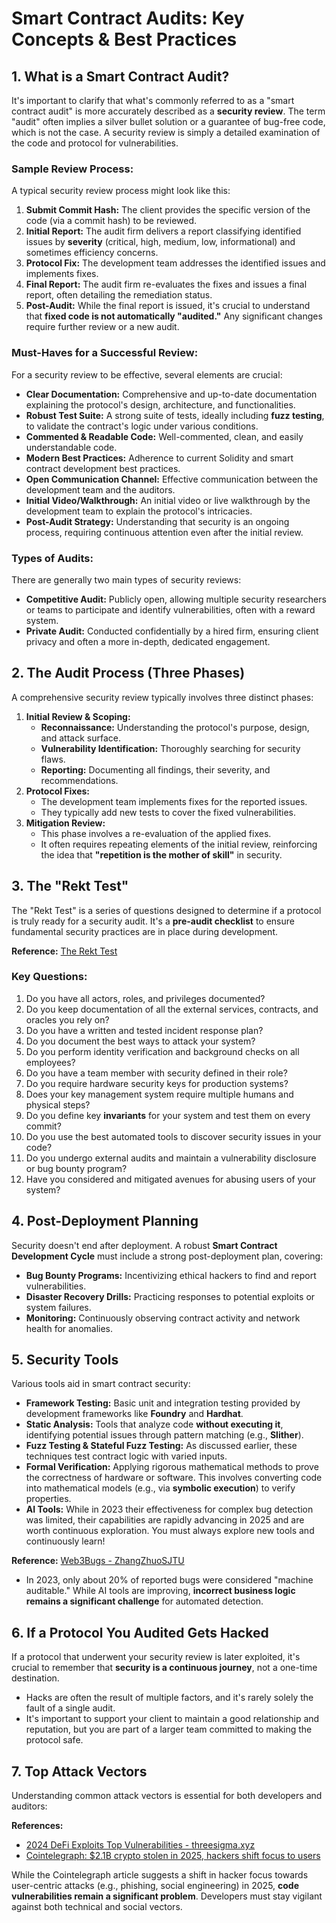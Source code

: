 # Smart Contract Audits: Key Concepts & Best Practices

## 1. What is a Smart Contract Audit?

It's important to clarify that what's commonly referred to as a "smart contract audit" is more accurately described as a **security review**. The term "audit" often implies a silver bullet solution or a guarantee of bug-free code, which is not the case. A security review is simply a detailed examination of the code and protocol for vulnerabilities.

### Sample Review Process:

A typical security review process might look like this:

1. **Submit Commit Hash:** The client provides the specific version of the code (via a commit hash) to be reviewed.
2. **Initial Report:** The audit firm delivers a report classifying identified issues by **severity** (critical, high, medium, low, informational) and sometimes efficiency concerns.
3. **Protocol Fix:** The development team addresses the identified issues and implements fixes.
4. **Final Report:** The audit firm re-evaluates the fixes and issues a final report, often detailing the remediation status.
5. **Post-Audit:** While the final report is issued, it's crucial to understand that **fixed code is not automatically "audited."** Any significant changes require further review or a new audit.

### Must-Haves for a Successful Review:

For a security review to be effective, several elements are crucial:

- **Clear Documentation:** Comprehensive and up-to-date documentation explaining the protocol's design, architecture, and functionalities.
- **Robust Test Suite:** A strong suite of tests, ideally including **fuzz testing**, to validate the contract's logic under various conditions.
- **Commented & Readable Code:** Well-commented, clean, and easily understandable code.
- **Modern Best Practices:** Adherence to current Solidity and smart contract development best practices.
- **Open Communication Channel:** Effective communication between the development team and the auditors.
- **Initial Video/Walkthrough:** An initial video or live walkthrough by the development team to explain the protocol's intricacies.
- **Post-Audit Strategy:** Understanding that security is an ongoing process, requiring continuous attention even after the initial review.

### Types of Audits:

There are generally two main types of security reviews:

- **Competitive Audit:** Publicly open, allowing multiple security researchers or teams to participate and identify vulnerabilities, often with a reward system.
- **Private Audit:** Conducted confidentially by a hired firm, ensuring client privacy and often a more in-depth, dedicated engagement.

## 2. The Audit Process (Three Phases)

A comprehensive security review typically involves three distinct phases:

1. **Initial Review & Scoping:**
    - **Reconnaissance:** Understanding the protocol's purpose, design, and attack surface.
    - **Vulnerability Identification:** Thoroughly searching for security flaws.
    - **Reporting:** Documenting all findings, their severity, and recommendations.
2. **Protocol Fixes:**
    - The development team implements fixes for the reported issues.
    - They typically add new tests to cover the fixed vulnerabilities.
3. **Mitigation Review:**
    - This phase involves a re-evaluation of the applied fixes.
    - It often requires repeating elements of the initial review, reinforcing the idea that **"repetition is the mother of skill"** in security.

## 3. The "Rekt Test"

The "Rekt Test" is a series of questions designed to determine if a protocol is truly ready for a security audit. It's a **pre-audit checklist** to ensure fundamental security practices are in place during development.

**Reference:** [The Rekt Test](https://medium.com/immunefi/the-rekt-test-9834fc7467fb)

### Key Questions:

1. Do you have all actors, roles, and privileges documented?
2. Do you keep documentation of all the external services, contracts, and oracles you rely on?
3. Do you have a written and tested incident response plan?
4. Do you document the best ways to attack your system?
5. Do you perform identity verification and background checks on all employees?
6. Do you have a team member with security defined in their role?
7. Do you require hardware security keys for production systems?
8. Does your key management system require multiple humans and physical steps?
9. Do you define key **invariants** for your system and test them on every commit?
10. Do you use the best automated tools to discover security issues in your code?
11. Do you undergo external audits and maintain a vulnerability disclosure or bug bounty program?
12. Have you considered and mitigated avenues for abusing users of your system?

## 4. Post-Deployment Planning

Security doesn't end after deployment. A robust **Smart Contract Development Cycle** must include a strong post-deployment plan, covering:

- **Bug Bounty Programs:** Incentivizing ethical hackers to find and report vulnerabilities.
- **Disaster Recovery Drills:** Practicing responses to potential exploits or system failures.
- **Monitoring:** Continuously observing contract activity and network health for anomalies.

## 5. Security Tools

Various tools aid in smart contract security:

- **Framework Testing:** Basic unit and integration testing provided by development frameworks like **Foundry** and **Hardhat**.
- **Static Analysis:** Tools that analyze code **without executing it**, identifying potential issues through pattern matching (e.g., **Slither**).
- **Fuzz Testing & Stateful Fuzz Testing:** As discussed earlier, these techniques test contract logic with varied inputs.
- **Formal Verification:** Applying rigorous mathematical methods to prove the correctness of hardware or software. This involves converting code into mathematical models (e.g., via **symbolic execution**) to verify properties.
- **AI Tools:** While in 2023 their effectiveness for complex bug detection was limited, their capabilities are rapidly advancing in 2025 and are worth continuous exploration. You must always explore new tools and continuously learn!

**Reference:** [Web3Bugs - ZhangZhuoSJTU](https://github.com/ZhangZhuoSJTU/Web3Bugs)

- In 2023, only about 20% of reported bugs were considered "machine auditable." While AI tools are improving, **incorrect business logic remains a significant challenge** for automated detection.

## 6. If a Protocol You Audited Gets Hacked

If a protocol that underwent your security review is later exploited, it's crucial to remember that **security is a continuous journey**, not a one-time destination.

- Hacks are often the result of multiple factors, and it's rarely solely the fault of a single audit.
- It's important to support your client to maintain a good relationship and reputation, but you are part of a larger team committed to making the protocol safe.

## 7. Top Attack Vectors

Understanding common attack vectors is essential for both developers and auditors:

**References:**

- [2024 DeFi Exploits Top Vulnerabilities - threesigma.xyz](https://threesigma.xyz/blog/exploit/2024-defi-exploits-top-vulnerabilities)
- [Cointelegraph: $2.1B crypto stolen in 2025, hackers shift focus to users](https://cointelegraph.com/news/2-1b-crypto-stolen-2025-hackers-human-psychology-certik)

While the Cointelegraph article suggests a shift in hacker focus towards user-centric attacks (e.g., phishing, social engineering) in 2025, **code vulnerabilities remain a significant problem**. Developers must stay vigilant against both technical and social vectors.